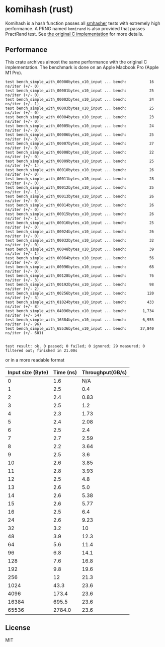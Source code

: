 komihash (rust)
==================

Komihash is a hash function passes all [smhasher] tests with extremely
high performance. A PRNG named `komirand` is also provided that passes
PractRand test. See [the original C implementation] for more details.

Performance
-----------
This crate archives almost the same performance with the original C implementation.
The benchmark is done on an Apple Macbook Pro (Apple M1 Pro).

```
test bench_simple_with_00000bytes_x10_input ... bench:          16 ns/iter (+/- 0)
test bench_simple_with_00001bytes_x10_input ... bench:          25 ns/iter (+/- 0)
test bench_simple_with_00002bytes_x10_input ... bench:          24 ns/iter (+/- 1)
test bench_simple_with_00003bytes_x10_input ... bench:          25 ns/iter (+/- 0)
test bench_simple_with_00004bytes_x10_input ... bench:          23 ns/iter (+/- 0)
test bench_simple_with_00005bytes_x10_input ... bench:          24 ns/iter (+/- 0)
test bench_simple_with_00006bytes_x10_input ... bench:          25 ns/iter (+/- 0)
test bench_simple_with_00007bytes_x10_input ... bench:          27 ns/iter (+/- 0)
test bench_simple_with_00008bytes_x10_input ... bench:          22 ns/iter (+/- 0)
test bench_simple_with_00009bytes_x10_input ... bench:          25 ns/iter (+/- 1)
test bench_simple_with_00010bytes_x10_input ... bench:          26 ns/iter (+/- 0)
test bench_simple_with_00011bytes_x10_input ... bench:          28 ns/iter (+/- 0)
test bench_simple_with_00012bytes_x10_input ... bench:          25 ns/iter (+/- 1)
test bench_simple_with_00013bytes_x10_input ... bench:          26 ns/iter (+/- 0)
test bench_simple_with_00014bytes_x10_input ... bench:          26 ns/iter (+/- 0)
test bench_simple_with_00015bytes_x10_input ... bench:          26 ns/iter (+/- 1)
test bench_simple_with_00016bytes_x10_input ... bench:          25 ns/iter (+/- 0)
test bench_simple_with_00024bytes_x10_input ... bench:          26 ns/iter (+/- 0)
test bench_simple_with_00032bytes_x10_input ... bench:          32 ns/iter (+/- 0)
test bench_simple_with_00048bytes_x10_input ... bench:          39 ns/iter (+/- 1)
test bench_simple_with_00064bytes_x10_input ... bench:          56 ns/iter (+/- 0)
test bench_simple_with_00096bytes_x10_input ... bench:          68 ns/iter (+/- 0)
test bench_simple_with_00128bytes_x10_input ... bench:          76 ns/iter (+/- 3)
test bench_simple_with_00192bytes_x10_input ... bench:          98 ns/iter (+/- 2)
test bench_simple_with_00256bytes_x10_input ... bench:         120 ns/iter (+/- 3)
test bench_simple_with_01024bytes_x10_input ... bench:         433 ns/iter (+/- 8)
test bench_simple_with_04096bytes_x10_input ... bench:       1,734 ns/iter (+/- 54)
test bench_simple_with_16384bytes_x10_input ... bench:       6,955 ns/iter (+/- 96)
test bench_simple_with_65536bytes_x10_input ... bench:      27,840 ns/iter (+/- 601)


test result: ok. 0 passed; 0 failed; 0 ignored; 29 measured; 0 filtered out; finished in 21.00s

```

or in a more readable format

| Input size (Byte) | Time (ns) | Throughput(GB/s) |
|-------------------|-----------|------------------|
| 0                 | 1.6       | N/A              |
| 1                 | 2.5       | 0.4              |
| 2                 | 2.4       | 0.83             |
| 3                 | 2.5       | 1.2              |
| 4                 | 2.3       | 1.73             |
| 5                 | 2.4       | 2.08             |
| 6                 | 2.5       | 2.4              |
| 7                 | 2.7       | 2.59             |
| 8                 | 2.2       | 3.64             |
| 9                 | 2.5       | 3.6              |
| 10                | 2.6       | 3.85             |
| 11                | 2.8       | 3.93             |
| 12                | 2.5       | 4.8              |
| 13                | 2.6       | 5.0              |
| 14                | 2.6       | 5.38             |
| 15                | 2.6       | 5.77             |
| 16                | 2.5       | 6.4              |
| 24                | 2.6       | 9.23             |
| 32                | 3.2       | 10               |
| 48                | 3.9       | 12.3             |
| 64                | 5.6       | 11.4             |
| 96                | 6.8       | 14.1             |
| 128               | 7.6       | 16.8             |
| 192               | 9.8       | 19.6             |
| 256               | 12        | 21.3             |
| 1024              | 43.3      | 23.6             |
| 4096              | 173.4     | 23.6             |
| 16384             | 695.5     | 23.6             |
| 65536             | 2784.0    | 23.6             |

License
-------
MIT

[smhasher]: https://github.com/rurban/smhasher

[the original C implementation]: https://github.com/avaneev/komihash

